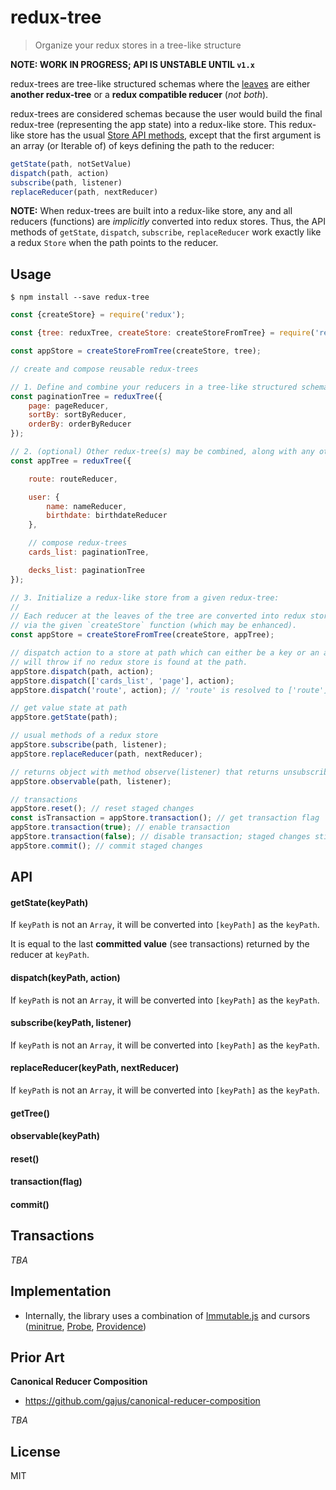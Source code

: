 # redux-tree

> Organize your redux stores in a tree-like structure 

**NOTE: WORK IN PROGRESS; API IS UNSTABLE UNTIL `v1.x`**

redux-trees are tree-like structured schemas where the [leaves](https://en.wikipedia.org/wiki/Tree_(data_structure)#Terminologies_used_in_Trees) are either **another redux-tree** or a **redux compatible reducer** (*not both*).

redux-trees are considered schemas because the user would build the final redux-tree (representing the app state) into a redux-like store. This redux-like store has the usual [Store API methods](https://github.com/rackt/redux/blob/master/docs/api/Store.md#store-methods), except that the first argument is an array (or Iterable of) of keys defining the path to the reducer:

```js
getState(path, notSetValue)
dispatch(path, action)
subscribe(path, listener)
replaceReducer(path, nextReducer)
```

**NOTE:** When redux-trees are built into a redux-like store, any and all reducers (functions) are *implicitly* converted into redux stores. Thus, the API methods of `getState`, `dispatch`, `subscribe`, `replaceReducer` work exactly like a redux `Store` when the path points to the reducer.

## Usage

```
$ npm install --save redux-tree
```

```js
const {createStore} = require('redux');

const {tree: reduxTree, createStore: createStoreFromTree} = require('redux-tree');

const appStore = createStoreFromTree(createStore, tree);

// create and compose reusable redux-trees

// 1. Define and combine your reducers in a tree-like structured schema:
const paginationTree = reduxTree({
    page: pageReducer,
    sortBy: sortByReducer,
    orderBy: orderByReducer
});

// 2. (optional) Other redux-tree(s) may be combined, along with any other reducers:
const appTree = reduxTree({

    route: routeReducer,

    user: {
        name: nameReducer,
        birthdate: birthdateReducer
    },

    // compose redux-trees
    cards_list: paginationTree,

    decks_list: paginationTree
});

// 3. Initialize a redux-like store from a given redux-tree:
// 
// Each reducer at the leaves of the tree are converted into redux stores 
// via the given `createStore` function (which may be enhanced).
const appStore = createStoreFromTree(createStore, appTree);

// dispatch action to a store at path which can either be a key or an array of keys.
// will throw if no redux store is found at the path.
appStore.dispatch(path, action);
appStore.dispatch(['cards_list', 'page'], action);
appStore.dispatch('route', action); // 'route' is resolved to ['route']

// get value state at path
appStore.getState(path);

// usual methods of a redux store
appStore.subscribe(path, listener);
appStore.replaceReducer(path, nextReducer);

// returns object with method observe(listener) that returns unsubscribe()
appStore.observable(path, listener);

// transactions
appStore.reset(); // reset staged changes
const isTransaction = appStore.transaction(); // get transaction flag
appStore.transaction(true); // enable transaction
appStore.transaction(false); // disable transaction; staged changes still persist
appStore.commit(); // commit staged changes

```

## API

#### getState(keyPath)

If `keyPath` is not an `Array`, it will be converted into `[keyPath]` as the `keyPath`.

It is equal to the last **committed value** (see transactions) returned by the reducer at `keyPath`.

#### dispatch(keyPath, action)

If `keyPath` is not an `Array`, it will be converted into `[keyPath]` as the `keyPath`.

#### subscribe(keyPath, listener)

If `keyPath` is not an `Array`, it will be converted into `[keyPath]` as the `keyPath`.

#### replaceReducer(keyPath, nextReducer)

If `keyPath` is not an `Array`, it will be converted into `[keyPath]` as the `keyPath`.

#### getTree()

#### observable(keyPath)

#### reset()

#### transaction(flag)

#### commit()

## Transactions

*TBA*

## Implementation

- Internally, the library uses a combination of [Immutable.js](https://github.com/facebook/immutable-js) and cursors ([minitrue](https://github.com/dashed/minitrue), [Probe](https://github.com/dashed/probe), [Providence](https://github.com/dashed/providence))

## Prior Art

**Canonical Reducer Composition**

- https://github.com/gajus/canonical-reducer-composition



*TBA*

## License

MIT

